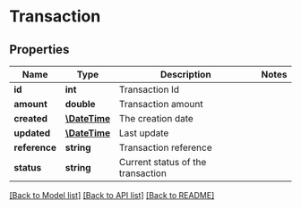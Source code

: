 # Transaction

## Properties
Name | Type | Description | Notes
------------ | ------------- | ------------- | -------------
**id** | **int** | Transaction Id | 
**amount** | **double** | Transaction amount | 
**created** | [**\DateTime**](\DateTime.md) | The creation date | 
**updated** | [**\DateTime**](\DateTime.md) | Last update | 
**reference** | **string** | Transaction reference | 
**status** | **string** | Current status of the transaction | 

[[Back to Model list]](../README.md#documentation-for-models) [[Back to API list]](../README.md#documentation-for-api-endpoints) [[Back to README]](../README.md)


